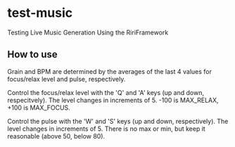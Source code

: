 test-music
==========

Testing Live Music Generation Using the RiriFramework

How to use
----------

Grain and BPM are determined by the averages of the last 4 values for focus/relax level and pulse, respectively.

Control the focus/relax level with the 'Q' and 'A' keys (up and down, respecitvely). The level changes in increments of 5. -100 is MAX_RELAX, +100 is MAX_FOCUS.

Control the pulse with the 'W' and 'S' keys (up and down, respectively). The level changes in increments of 5. There is no max or min, but keep it reasonable (above 50, below 80).